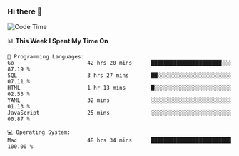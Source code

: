 ### Hi there 👋

<!--
**CrazyCollin/crazycollin** is a ✨ _special_ ✨ repository because its `README.md` (this file) appears on your GitHub profile.

Here are some ideas to get you started:

- 🔭 I’m currently working on ...
- 🌱 I’m currently learning ...
- 👯 I’m looking to collaborate on ...
- 🤔 I’m looking for help with ...
- 💬 Ask me about ...
- 📫 How to reach me: ...
- 😄 Pronouns: ...
- ⚡ Fun fact: ...
-->

<!--START_SECTION:waka-->
![Code Time](http://img.shields.io/badge/Code%20Time-1%2C941%20hrs%207%20mins-blue)

📊 **This Week I Spent My Time On** 

```text
💬 Programming Languages: 
Go                       42 hrs 20 mins      ██████████████████████░░░   87.19 % 
SQL                      3 hrs 27 mins       ██░░░░░░░░░░░░░░░░░░░░░░░   07.11 % 
HTML                     1 hr 13 mins        █░░░░░░░░░░░░░░░░░░░░░░░░   02.53 % 
YAML                     32 mins             ░░░░░░░░░░░░░░░░░░░░░░░░░   01.13 % 
JavaScript               25 mins             ░░░░░░░░░░░░░░░░░░░░░░░░░   00.87 % 

💻 Operating System: 
Mac                      48 hrs 34 mins      █████████████████████████   100.00 % 
```


<!--END_SECTION:waka-->
